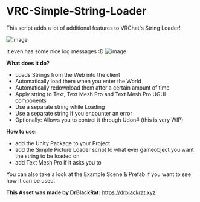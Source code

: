 # VRC-Simple-String-Loader
This script adds a lot of additional features to VRChat's String Loader!

![image](https://github.com/DrBlackRat/VRC-Simple-String-Loader/assets/46327609/046ef6be-8fd8-4d6b-877a-be4dc158ffd3)

It even has some nice log messages :D
![image](https://github.com/DrBlackRat/VRC-Simple-String-Loader/assets/46327609/3a235a30-99f3-45ad-abdf-c6491ea47dee)


__What does it do?__
- Loads Strings from the Web into the client
- Automatically load them when you enter the World
- Automatically redownload them after a certain amount of time
- Apply string to Text, Text Mesh Pro and Text Mesh Pro UGUI components
- Use a separate string while Loading
- Use a separate string if you encounter an error
- Optionally: Allows you to control it through Udon# (this is very WIP)

__How to use:__
- add the Unity Package to your Project
- add the Simple Picture Loader script to what ever gameobject you want the string to be loaded on
- add Text Mesh Pro if it asks you to

You can also take a look at the Example Scene & Prefab if you want to see how it can be used.

__This Asset was made by DrBlackRat:__
https://drblackrat.xyz
